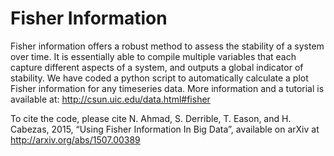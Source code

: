 # Fisher Information

Fisher information offers a robust method to assess the stability of a system over time. It is essentially able to compile multiple variables that each capture different aspects of a system, and outputs a global indicator of stability. We have coded a python script to automatically calculate a plot Fisher information for any timeseries data. More information and a tutorial is available at: http://csun.uic.edu/data.html#fisher

To cite the code, please cite N. Ahmad, S. Derrible, T. Eason, and H. Cabezas, 2015, “Using Fisher Information In Big Data”, available on arXiv at http://arxiv.org/abs/1507.00389

